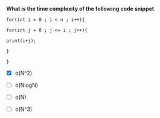 **What is the time complexity of the following code snippet**

```
for(int i = 0 ; i < n ; i++){

for(int j = 0 ; j <= i ; j++){

print(i+j);

}

}
````

- [X] o(N^2)
- [ ] o(NlogN)
- [ ] o(N)
- [ ] o(N^3)


